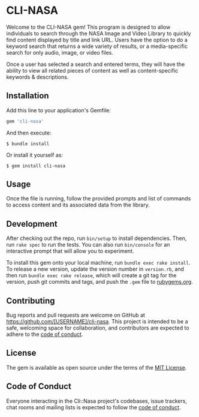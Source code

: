 # CLI-NASA

Welcome to the CLI-NASA gem! This program is designed to allow individuals to
search through the NASA Image and Video Library to quickly find content displayed
by title and link URL. Users have the option to do a keyword search that returns
a wide variety of results, or a media-specific search for only audio, image, or
video files.

Once a user has selected a search and entered terms, they will have the ability
to view all related pieces of content as well as content-specific keywords &
descriptions.

## Installation

Add this line to your application's Gemfile:

```ruby
gem 'cli-nasa'
```

And then execute:

    $ bundle install

Or install it yourself as:

    $ gem install cli-nasa

## Usage

Once the file is running, follow the provided prompts and list of commands
to access content and its associated data from the library.

## Development

After checking out the repo, run `bin/setup` to install dependencies. Then, run `rake spec` to run the tests. You can also run `bin/console` for an interactive prompt that will allow you to experiment.

To install this gem onto your local machine, run `bundle exec rake install`. To release a new version, update the version number in `version.rb`, and then run `bundle exec rake release`, which will create a git tag for the version, push git commits and tags, and push the `.gem` file to [rubygems.org](https://rubygems.org).

## Contributing

Bug reports and pull requests are welcome on GitHub at https://github.com/[USERNAME]/cli-nasa. This project is intended to be a safe, welcoming space for collaboration, and contributors are expected to adhere to the [code of conduct](https://github.com/[USERNAME]/cli-nasa/blob/master/CODE_OF_CONDUCT.md).


## License

The gem is available as open source under the terms of the [MIT License](https://opensource.org/licenses/MIT).

## Code of Conduct

Everyone interacting in the Cli::Nasa project's codebases, issue trackers, chat rooms and mailing lists is expected to follow the [code of conduct](https://github.com/[USERNAME]/cli-nasa/blob/master/CODE_OF_CONDUCT.md).
